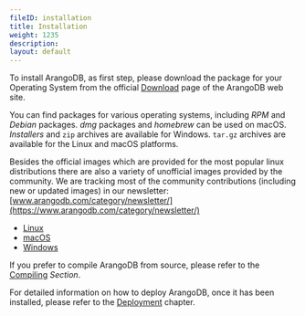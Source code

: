 ```yaml
---
fileID: installation
title: Installation
weight: 1235
description: 
layout: default
---
```

To install ArangoDB, as first step, please download the package for your Operating
System from the official [Download](https://www.arangodb.com/download) page of the
ArangoDB web site.

You can find packages for various operating systems, including _RPM_ and _Debian_
packages. _dmg_ packages and _homebrew_ can be used on macOS. _Installers_ and
`zip` archives are available for Windows. `tar.gz` archives are available for the
Linux and macOS platforms.

Besides the official images which are provided for the most popular linux distributions
there are also a variety of unofficial images provided by the community. We are
tracking most of the community contributions (including new or updated images) in
our newsletter:
[www.arangodb.com/category/newsletter/](https://www.arangodb.com/category/newsletter/)

- [Linux](linux/)
- [macOS](installation-mac-osx)
- [Windows](installation-windows)

If you prefer to compile ArangoDB from source, please refer to the [Compiling](compiling/)
_Section_.

For detailed information on how to deploy ArangoDB, once it has been installed,
please refer to the [Deployment](../deployment/) chapter.
